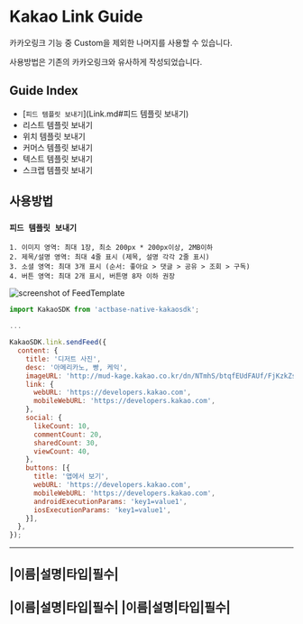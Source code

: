 
# Kakao Link Guide

카카오링크 기능 중 Custom을 제외한 나머지를 사용할 수 있습니다.

사용방법은 기존의 카카오링크와 유사하게 작성되었습니다.

## Guide Index
- [`피드 템플릿 보내기`](Link.md#피드 템플릿 보내기)
- 리스트 템플릿 보내기
- 위치 템플릿 보내기
- 커머스 템플릿 보내기
- 텍스트 템플릿 보내기
- 스크랩 템플릿 보내기


## 사용방법

### `피드 템플릿 보내기`

```
1. 이미지 영역: 최대 1장, 최소 200px * 200px이상, 2MB이하
2. 제목/설명 영역: 최대 4줄 표시 (제목, 설명 각각 2줄 표시)
3. 소셜 영역: 최대 3개 표시 (순서: 좋아요 > 댓글 > 공유 > 조회 > 구독)
4. 버튼 영역: 최대 2개 표시, 버튼명 8자 이하 권장
```

<img alt="screenshot of FeedTemplate" src="https://developers.kakao.com/assets/images/dashboard/default_feed_spec.png" />

```js
import KakaoSDK from 'actbase-native-kakaosdk';

...

KakaoSDK.link.sendFeed({
  content: {
    title: '디저트 사진',
    desc: '아메리카노, 빵, 케익',
    imageURL: 'http://mud-kage.kakao.co.kr/dn/NTmhS/btqfEUdFAUf/FjKzkZsnoeE4o19klTOVI1/openlink_640x640s.jpg',
    link: {
      webURL: 'https://developers.kakao.com',
      mobileWebURL: 'https://developers.kakao.com',
    },
    social: {
      likeCount: 10,
      commentCount: 20,
      sharedCount: 30,
      viewCount: 40,
    },
    buttons: [{
      title: '앱에서 보기',
      webURL: 'https://developers.kakao.com',
      mobileWebURL: 'https://developers.kakao.com',
      androidExecutionParams: 'key1=value1',
      iosExecutionParams: 'key1=value1',
    }],
  },
});
```

--------------------
|이름|설명|타입|필수|
--------------------
|이름|설명|타입|필수|
|이름|설명|타입|필수|
--------------------
